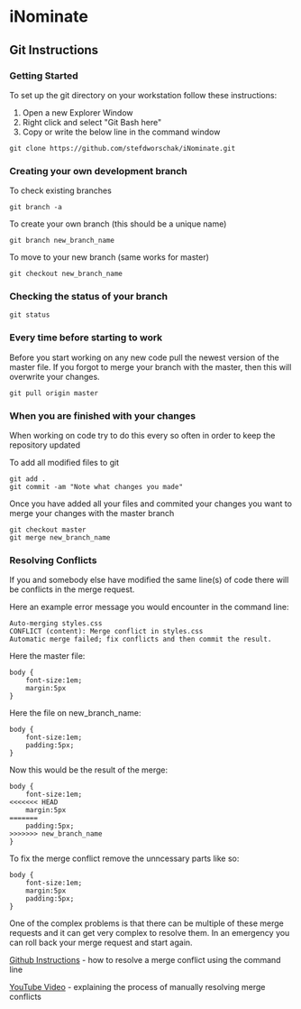 # iNominate

## Git Instructions

### Getting Started

To set up the git directory on your workstation follow these instructions:

1) Open a new Explorer Window
2) Right click and select "Git Bash here"
3) Copy or write the below line in the command window

```
git clone https://github.com/stefdworschak/iNominate.git
```

### Creating your own development branch

To check existing branches
```
git branch -a
```
To create your own branch (this should be a unique name)
```
git branch new_branch_name
```
To move to your new branch (same works for master)
```
git checkout new_branch_name
```

### Checking the status of your branch

```
git status
```

### Every time before starting to work

Before you start working on any new code pull the newest version of the master file.
If you forgot to merge your branch with the master, then this will overwrite your changes.

```
git pull origin master
```

### When you are finished with your changes

When working on code try to do this every so often in order to keep the repository updated

To add all modified files to git
```
git add .
git commit -am "Note what changes you made"
```

Once you have added all your files and commited your changes you want to merge your changes with the master branch
```
git checkout master
git merge new_branch_name
```

### Resolving Conflicts
If you and somebody else have modified the same line(s) of code there will be conflicts in the merge request.

Here an example error message you would encounter in the command line:
```
Auto-merging styles.css
CONFLICT (content): Merge conflict in styles.css
Automatic merge failed; fix conflicts and then commit the result.
```

Here the master file:
```
body {
    font-size:1em;
    margin:5px  
}
```

Here the file on new_branch_name:
```
body {
    font-size:1em;
    padding:5px;
}
```

Now this would be the result of the merge:

```
body {
    font-size:1em;
<<<<<<< HEAD
    margin:5px  
=======
    padding:5px;
>>>>>>> new_branch_name
}
```

To fix the merge conflict remove the unncessary parts like so:

```
body {
    font-size:1em;
    margin:5px  
    padding:5px;
}
```

One of the complex problems is that there can be multiple of these merge requests and it can get very complex to resolve them. In an emergency you can roll back your merge request and start again.

[Github Instructions](https://help.github.com/articles/resolving-a-merge-conflict-using-the-command-line/) - how to resolve a merge conflict using the command line

[YouTube Video](https://www.youtube.com/watch?v=__cR7uPBOIk) - explaining the process of manually resolving merge conflicts
